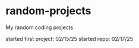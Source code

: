 # random-projects
My random coding projects

started first project: 02/15/25
started repo: 02/17/25
